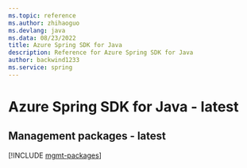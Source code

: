 ```yaml
---
ms.topic: reference
ms.author: zhihaoguo
ms.devlang: java
ms.data: 08/23/2022
title: Azure Spring SDK for Java
description: Reference for Azure Spring SDK for Java
author: backwind1233
ms.service: spring
---
```

# Azure Spring SDK for Java - latest

## Management packages - latest
[!INCLUDE [mgmt-packages](spring-mgmt-index.md)]